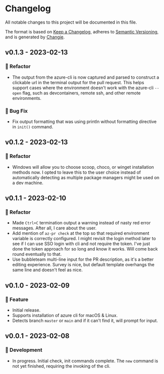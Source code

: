 # Changelog

All notable changes to this project will be documented in this file.

The format is based on [Keep a Changelog](https://keepachangelog.com/en/1.0.0/),
adheres to [Semantic Versioning](https://semver.org/spec/v2.0.0.html),
and is generated by [Changie](https://github.com/miniscruff/changie).

## v0.1.3 - 2023-02-13

### 🔨 Refactor

- The output from the azure-cli is now captured and parsed to construct a clickable url in the terminal output for the pull request. This helps support cases where the environment doesn't work with the azure-cli `--open` flag, such as devcontainers, remote ssh, and other remote environments.

### 🐛 Bug Fix

- Fix output formatting that was using println without formatting directive in `init()` command.

## v0.1.2 - 2023-02-13

### 🔨 Refactor

- Windows will allow you to choose scoop, choco, or winget installation methods now. I opted to leave this to the user choice instead of automatically detecting as multiple package managers might be used on a dev machine.

## v0.1.1 - 2023-02-10

### 🔨 Refactor

- Made `Ctrl+C` termination output a warning instead of nasty red error messages. After all, I care about the user.
- Add mention of `az-pr check` at the top so that required environment variable is correctly configured. I might revisit the login method later to see if I can use SSO login with cli and not require the token. I've just done the token approach for so long and know it works. Will come back round eventually to that.
- Use bubbleteam multi-line input for the PR description, as it's a better editing experience. Survey is nice, but default template overhangs the same line and doesn't feel as nice.

## v0.1.0 - 2023-02-09

### 🎉 Feature

- Initial release.
- Supports installation of azure cli for macOS & Linux.
- Detects branch `master` or `main` and if it can't find it, will prompt for input.

## v0.0.1 - 2023-02-08

### 🤖 Development

- In progress. Initial check, init commands complete. The `new` command is not yet finished, requiring the invoking of the cli.
